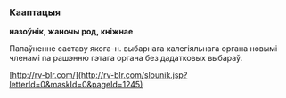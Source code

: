### Кааптацыя
**назоўнік, жаночы род, кніжнае**

Папаўненне саставу якога-н. выбарнага калегіяльнага органа новымі членамі па рашэнню гэтага органа без дадатковых выбараў.

<a rel="author">[http://rv-blr.com/](http://rv-blr.com/slounik.jsp?letterId=0&maskId=0&pageId=1245)</a>
